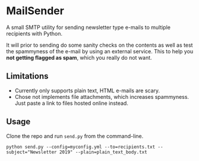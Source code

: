 
# MailSender

A small SMTP utility for sending newsletter type e-mails to multiple recipients with Python.

It will prior to sending do some sanity checks on the contents as well as test the spammyness of the e-mail by using an external service.
This to help you **not getting flagged as spam**, which you really do not want.

## Limitations

* Currently only supports plain text, HTML e-mails are scary.
* Chose not implements file attachments, which increases spammyness. Just paste a link to files hosted online instead.

## Usage

Clone the repo and run `send.py` from the command-line.

```
python send.py --config=myconfig.yml --to=recipients.txt --subject="Newsletter 2019" --plain=plain_text_body.txt
```
